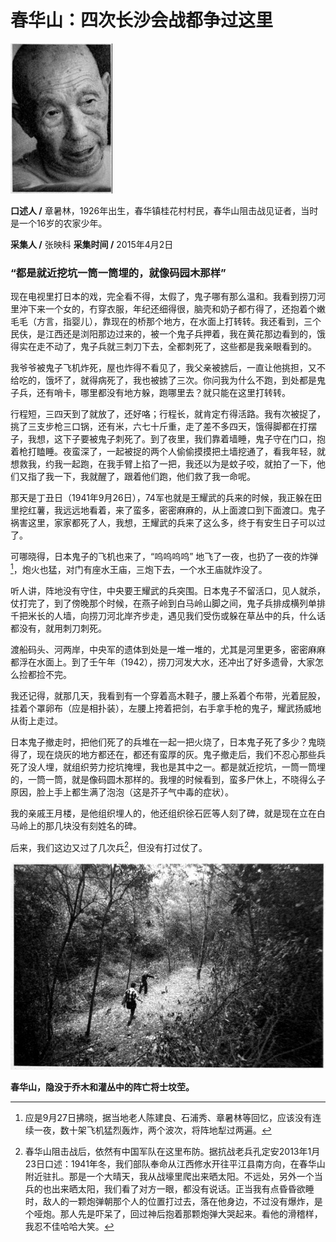 # 春华山：四次长沙会战都争过这里

![章暑林](./../../assets/nobody31.JPG)

**口述人 /** 章暑林，1926年出生，春华镇桂花村村民，春华山阻击战见证者，当时是一个16岁的农家少年。

**采集人 /** 张映科 **采集时间 /** 2015年4月2日

### “都是就近挖坑一筒一筒埋的，就像码园木那样”

现在电视里打日本的戏，完全看不得，太假了，鬼子哪有那么温和。我看到捞刀河里沖下来一个女的，冇穿衣服，年纪还细得很，脑壳和奶子都冇得了，还抱着个嫩毛毛（方言，指婴儿），靠现在的桥那个地方，在水面上打转转。我还看到，三个民伕，是江西还是浏阳那边过来的，被一个鬼子兵押着，我在黄花那边看到的，饿得实在走不动了，鬼子兵就三刺刀下去，全都刺死了，这些都是我亲眼看到的。

我爷爷被鬼子飞机炸死，屋也炸得不看见了，我父亲被掳后，一直让他挑担，又不给吃的，饿坏了，就得病死了，我也被掳了三次。你问我为什么不跑，到处都是鬼子兵，还有哨卡，哪里都没有地方躲，跑哪里去？就只能在这里打转转。

行程短，三四天到了就放了，还好咯；行程长，就肯定冇得活路。我有次被捉了，挑了三支步枪三口锅，还有米，六七十斤重，走了差不多四天，饿得脚都在打摆子，我想，这下子要被鬼子刺死了。到了夜里，我们靠着墙睡，鬼子守在门口，抱着枪打瞌睡。夜蛮深了，一起被捉的两个人偷偷摸摸把土墙挖通了，看我年轻，就想救我，约我一起跑，在我手臂上掐了一把，我还以为是蚊子咬，就拍了一下，他们又指了我一下，我就醒了，跟着他们跑，他们救了我一命呢。

那天是丁丑日（1941年9月26日），74军也就是王耀武的兵来的时候，我正躲在田里挖红薯，我远远地看着，来了蛮多，密密麻麻的，从上面渡口到下面渡口。鬼子祸害这里，家家都死了人，我想，王耀武的兵来了这么多，终于有安生日子可以过了。

可哪晓得，日本鬼子的飞机也来了，“呜呜呜呜” 地飞了一夜，也扔了一夜的炸弹[^5]，炮火也猛，对门有座水王庙，三炮下去，一个水王庙就炸没了。

听人讲，阵地没有守住，中央要王耀武的兵突围。日本鬼子不留活口，见人就杀，仗打完了，到了傍晚那个时候，在燕子岭到白马岭山脚之间，鬼子兵排成横列单排千把米长的人墙，向捞刀河北岸齐步走，遇见我们受伤或躲在草丛中的兵，什么话都没有，就用刺刀刺死。

渡船码头、河两岸，中央军的遗体到处是一堆一堆的，尤其是河里更多，密密麻麻都浮在水面上。到了壬午年（1942），捞刀河发大水，还冲出了好多遗骨，大家怎么捡都捡不完。

我还记得，就那几天，我看到有一个穿着高木鞋子，腰上系着个布带，光着屁股，挂着个罩卵布（应是相扑装），左腰上挎着把剑，右手拿手枪的鬼子，耀武扬威地从街上走过。

日本鬼子撤走时，把他们死了的兵堆在一起一把火烧了，日本鬼子死了多少？鬼晓得了，现在烧灰的地方都还在，都还有蛮厚的灰。鬼子撤走后，我们不忍心那些兵死了没人埋，就组织劳力挖坑掩埋，我也是其中之一。都是就近挖坑，一筒一筒埋的，一筒一筒，就是像码圆木那样的。我埋的时候看到，蛮多尸休上，不晓得么子原因，脸上手上都生满了泡泡（这是芥子气中毒的症状）。

我的亲戚王月楼，是他组织埋人的，他还组织徐石匠等人刻了碑，就是现在立在白马岭上的那几块没有刻姓名的碑。

后来，我们这边又过了几次兵[^6]，但没有打过仗了。

![春华山，隐没于乔木和灌丛中的阵亡将士坟茔。](./../../assets/nobody32.JPG)

**春华山，隐没于乔木和灌丛中的阵亡将士坟茔。**

[^5]: 应是9月27日拂晓，据当地老人陈建良、石浦秀、章暑林等回忆，应该没有连续一夜，数十架飞机猛烈轰炸，两个波次，将阵地犁过两遍。

[^6]: 春华山阻击战后，依然有中国军队在这里布防。据抗战老兵孔定安2013年1月23日口述：1941年冬，我们部队奉命从江西修水开往平江县南方向，在春华山附近驻扎。那是一个大晴天，我从战壕里爬出来晒太阳。不远处，另外一个当兵的也出来晒太阳，我们看了对方一眼，都没有说话。正当我有点昏昏欲睡时，敌人的一颗炮弹朝那个人的位置打过去，落在他身边，不过没有爆炸，是个哑炮。那人先是吓呆了，回过神后抱着那颗炮弹大哭起来。看他的滑稽样，我忍不佳哈哈大笑。